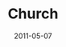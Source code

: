 ---
layout: message
category: message
series: "The Story"
title: "Church"
date: 2011-05-07
audio-description: "Brian Tome talks about the role of the Church in God's story."
audio: "http://s3.amazonaws.com/crossroadsaudiomessages/thestory07.mp3"
audio-title: "Church"
audio-duration: "50:05"
program-description: "The Story&#58; Church Program"
program: "http://www.crossroads.net/players/media/hq/05_07-08_11Program.pdf"
program-title: "Church"
video-description: "Brian Tome talks about the role of the Church in God's story."
video-title: "Church"
video: "https://s3.amazonaws.com/crossroadsvideomessages/thestory07.mp4"
video-poster: "https://www.crossroads.net/uploadedfiles/thestory07_still.jpg"
---